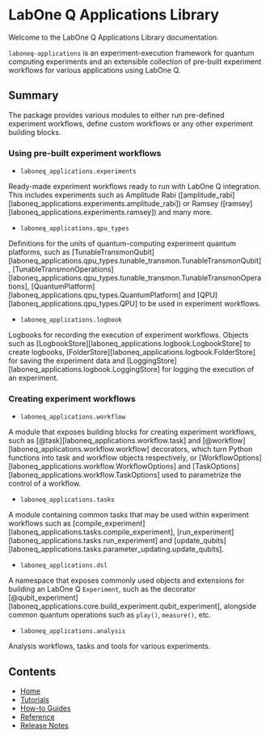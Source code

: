 # LabOne Q Applications Library

Welcome to the LabOne Q Applications Library documentation.

`laboneq-applications` is an experiment-execution framework for quantum computing experiments and an extensible 
collection of pre-built experiment workflows for various applications using LabOne Q.

## Summary

The package provides various modules to either run pre-defined experiment workflows, define
custom workflows or any other experiment building blocks.

### Using pre-built experiment workflows

- `laboneq_applications.experiments`

Ready-made experiment workflows ready to run with LabOne Q integration.
This includes experiments such as Amplitude Rabi ([amplitude_rabi][laboneq_applications.experiments.amplitude_rabi]) or
Ramsey ([ramsey][laboneq_applications.experiments.ramsey]) and many more.

- `laboneq_applications.qpu_types`

Definitions for the units of quantum-computing experiment quantum platforms, 
such as [TunableTransmonQubit][laboneq_applications.qpu_types.tunable_transmon.TunableTransmonQubit],
[TunableTransmonOperations][laboneq_applications.qpu_types.tunable_transmon.TunableTransmonOperations],
[QuantumPlatform][laboneq_applications.qpu_types.QuantumPlatform]
and [QPU][laboneq_applications.qpu_types.QPU] to be used in experiment workflows.

- `laboneq_applications.logbook`

Logbooks for recording the execution of experiment workflows.
Objects such as [LogbookStore][laboneq_applications.logbook.LogbookStore] to create logbooks, 
[FolderStore][laboneq_applications.logbook.FolderStore] for saving the 
experiment data and [LoggingStore][laboneq_applications.logbook.LoggingStore] for logging the execution of an experiment.

### Creating experiment workflows

- `laboneq_applications.workflow`

A module that exposes building blocks for creating experiment workflows,
such as [@task][laboneq_applications.workflow.task] and [@workflow][laboneq_applications.workflow.workflow] decorators, 
which turn Python functions into task and workflow objects respectively, or 
[WorkflowOptions][laboneq_applications.workflow.WorkflowOptions] and [TaskOptions][laboneq_applications.workflow.TaskOptions] 
used to parametrize the control of a workflow.

- `laboneq_applications.tasks`

A module containing common tasks that may be used within experiment workflows such
as [compile_experiment][laboneq_applications.tasks.compile_experiment], [run_experiment][laboneq_applications.tasks.run_experiment] 
and [update_qubits][laboneq_applications.tasks.parameter_updating.update_qubits].

- `laboneq_applications.dsl`

A namespace that exposes commonly used objects and extensions for building an LabOne Q `Experiment`, such
as the decorator [@qubit_experiment][laboneq_applications.core.build_experiment.qubit_experiment], 
alongside common quantum operations such as `play()`, `measure()`, etc.

- `laboneq_applications.analysis`

Analysis workflows, tasks and tools for various experiments.

## Contents

<!--nav-->

* [Home](index.md)
* [Tutorials](tutorials/index.md)
* [How-to Guides](how-to-guides/index.md)
* [Reference](reference/)
* [Release Notes](release_notes.md)
